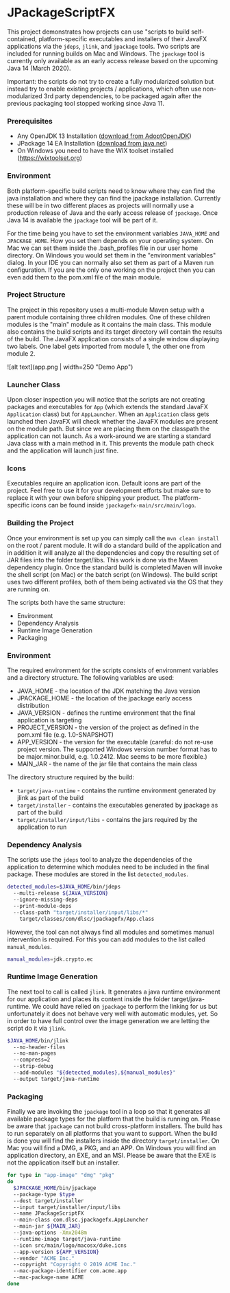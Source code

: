 # JPackageScriptFX #

This project demonstrates how projects can use "scripts to build self-contained, platform-specific executables and 
installers of their JavaFX applications via the `jdeps`, `jlink`, and `jpackage` tools. Two scripts are included for 
running builds on Mac and Windows. The `jpackage` tool is currently only available as an early access release based on
the upcoming Java 14 (March 2020).

Important: the scripts do not try to create a fully modularized solution but instead try to enable existing
projects / applications, which often use non-modularized 3rd party dependencies, to be packaged again after the
previous packaging tool stopped working since Java 11.

### Prerequisites

* Any OpenJDK 13 Installation ([download from AdoptOpenJDK](https://adoptopenjdk.net)) 
* JPackage 14 EA Installation ([download from java.net](https://jdk.java.net/jpackage/))
* On Windows you need to have the WIX toolset installed (https://wixtoolset.org)

### Environment

Both platform-specific build scripts need to know where they can find the java installation and where they can
find the jpackage installation. Currently these will be in two different places as projects will normally use a production
release of Java and the early access release of `jpackage`. Once Java 14 is available the `jpackage` tool will be part of
it.

For the time being you have to set the environment variables `JAVA_HOME` and `JPACKAGE_HOME`. How you set them depends
on your operating system. On Mac we can set them inside the .bash_profiles file in our user home directory. On Windows
you would set them in the "environment variables" dialog. In your IDE you can normally also set them as part of a
Maven run configuration. If you are the only one working on the project then you can even add them to the pom.xml file of
the main module. 

### Project Structure

The project in this repository uses a multi-module Maven setup with a parent module containing three children modules.
One of these children modules is the "main" module as it contains the main class. This module also contains the build
scripts and its target directory will contain the results of the build. The JavaFX application consists of a single
window displaying two labels. One label gets imported from module 1, the other one from module 2.

![alt text](app.png | width=250 "Demo App")

### Launcher Class

Upon closer inspection you will notice that the scripts are not creating packages and executables for `App` (which 
extends the standard JavaFX `Application` class) but for `AppLauncher`. When an `Application` class gets launched then 
JavaFX will check whether the JavaFX modules are present on the module path. But since we are placing them on the 
classpath the application can not launch. As a work-around we are starting a standard Java class with a main method in 
it. This prevents the module path check and the application will launch just fine.

### Icons

Executables require an application icon. Default icons are part of the project. Feel free to use it for your 
development efforts but make sure to replace it with your own before shipping your product. The platform-specific
icons can be found inside `jpackagefx-main/src/main/logo`.

### Building the Project

Once your environment is set up you can simply call the `mvn clean install` on the root / parent module. It will do
a standard build of the application and in addition it will analyze all the dependencies and copy the resulting set of
JAR files into the folder target/libs. This work is done via the Maven dependency plugin. Once the standard build is 
completed Maven will invoke the shell script (on Mac) or the batch script (on Windows). The build script uses two 
different profiles, both of them being activated via the OS that they are running on.

The scripts both have the same structure:
* Environment
* Dependency Analysis
* Runtime Image Generation
* Packaging

### Environment

The required environment for the scripts consists of environment variables and a directory structure. The following
variables are used:

* JAVA_HOME - the location of the JDK matching the Java version
* JPACKAGE_HOME - the location of the jpackage early access distribution
* JAVA_VERSION - defines the runtime environment that the final application is targeting
* PROJECT_VERSION - the version of the project as defined in the pom.xml file (e.g. 1.0-SNAPSHOT)
* APP_VERSION - the version for the executable (careful: do not re-use project version. The supported Windows version 
  number format has to be major.minor.build, e.g. 1.0.2412. Mac seems to be more flexible.)
* MAIN_JAR - the name of the jar file that contains the main class
  
The directory structure required by the build:

* `target/java-runtime` - contains the runtime environment generated by jlink as part of the build
* `target/installer` - contains the executables generated by jpackage as part of the build
* `target/installer/input/libs` - contains the jars required by the application to run
 
### Dependency Analysis

The scripts use the `jdeps` tool to analyze the dependencies of the application to determine which modules need to
be included in the final package. These modules are stored in the list `detected_modules`. 

```bash
detected_modules=$JAVA_HOME/bin/jdeps
  --multi-release ${JAVA_VERSION}
  --ignore-missing-deps
  --print-module-deps
  --class-path "target/installer/input/libs/*"
    target/classes/com/dlsc/jpackagefx/App.class
```
    
However, the tool can not always find all modules and sometimes manual intervention is required. For this you can add modules 
to the list called `manual_modules`.

```bash
manual_modules=jdk.crypto.ec
```

### Runtime Image Generation

The next tool to call is called `jlink`. It generates a java runtime environment for our application and places its content
inside the folder target/java-runtime. We could have relied on `jpackage` to perform the linking for us but unfortunately
it does not behave very well with automatic modules, yet. So in order to have full control over the image generation we
are letting the script do it via `jlink`.

```bash
$JAVA_HOME/bin/jlink
  --no-header-files
  --no-man-pages 
  --compress=2 
  --strip-debug
  --add-modules "${detected_modules},${manual_modules}"
  --output target/java-runtime
```
    
### Packaging

Finally we are invoking the `jpackage` tool in a loop so that it generates all available package types for the platform
that the build is running on. Please be aware that `jpackage` can not build cross-platform installers. The build has to
run separately on all platforms that you want to support. When the build is done you will find the installers inside
the directory `target/installer`. On Mac you will find a DMG, a PKG, and an APP. On Windows you will find an application
directory, an EXE, and an MSI. Please be aware that the EXE is not the application itself but an installer.

```bash
for type in "app-image" "dmg" "pkg"
do
  $JPACKAGE_HOME/bin/jpackage
  --package-type $type
  --dest target/installer
  --input target/installer/input/libs
  --name JPackageScriptFX
  --main-class com.dlsc.jpackagefx.AppLauncher
  --main-jar ${MAIN_JAR}
  --java-options -Xmx2048m
  --runtime-image target/java-runtime
  --icon src/main/logo/macosx/duke.icns
  --app-version ${APP_VERSION}
  --vendor "ACME Inc."
  --copyright "Copyright © 2019 ACME Inc."
  --mac-package-identifier com.acme.app
  --mac-package-name ACME
done
```


